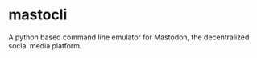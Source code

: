 # mastocli
A python based command line emulator for Mastodon, the decentralized social media platform. 

